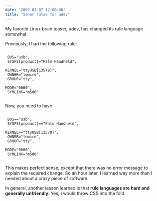 ```yaml
---
date: "2007-02-07 12:00:00"
title: "Saner rules for udev"
---
```




My favorite Linux brain teaser, udev, has changed its rule language somewhat. 

Previously, I had the following rule:

<code><br/>
BUS="usb",<br/>
SYSFS{product}="Palm Handheld",<br/>
KERNEL="ttyUSB[13579]",<br/>
OWNER="lemire",<br/>
GROUP="tty",<br/>
MODE="0660",<br/>
SYMLINK="m500"<br/>
</code>

Now, you need to have

<code><br/>
BUS=="usb",<br/>
SYSFS{product}=="Palm Handheld",<br/>
KERNEL=="ttyUSB[13579]",<br/>
OWNER="lemire",<br/>
GROUP="tty",<br/>
MODE="0660",<br/>
SYMLINK="m500"<br/>
</code>

This makes perfect sense, except that there was no error message to explain the required change. So an hour later, I learned way more than I needed about a crazy piece of software.

In general, another lesson learned is that __rule languages are hard and generally unfriendly__. Yes, I would throw CSS into the fold.


